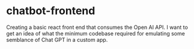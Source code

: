# chatbot-frontend
Creating a basic react front end that consumes the Open AI API. I want to get an idea of what the minimum codebase required for emulating some semblance of Chat GPT in a custom app.
